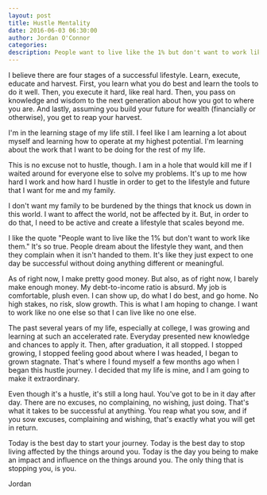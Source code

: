 ```yaml
---
layout: post
title: Hustle Mentality
date: 2016-06-03 06:30:00
author: Jordan O'Connor
categories:
description: People want to live like the 1% but don't want to work like them
---
```


I believe there are four stages of a successful lifestyle. Learn, execute,
educate and harvest. First, you learn what you do best and learn the tools to
do it well. Then, you execute it hard, like real hard. Then, you pass on
knowledge and wisdom to the next generation about how you got to where you are.
And lastly, assuming you build your future for wealth (financially or
otherwise), you get to reap your harvest.

I'm in the learning stage of my life still. I feel like I am learning a lot
about myself and learning how to operate at my highest potential. I'm learning
about the work that I want to be doing for the rest of my life.

This is no excuse not to hustle, though. I am in a hole that would kill me if I
waited around for everyone else to solve my problems. It's up to me how hard I
work and how hard I hustle in order to get to the lifestyle and future that I
want for me and my family.

I don't want my family to be burdened by the things that knock us down in this
world. I want to affect the world, not be affected by it. But, in order to do
that, I need to be active and create a lifestyle that scales beyond me.

I like the quote "People want to live like the 1% but don't want to work like
them." It's so true. People dream about the lifestyle they want, and then they
complain when it isn't handed to them. It's like they just expect to one day be
successful without doing anything different or meaningful.

As of right now, I make pretty good money. But also, as of right now, I barely
make enough money. My debt-to-income ratio is absurd. My job is comfortable,
plush even. I can show up, do what I do best, and go home. No high stakes, no
risk, slow growth. This is what I am hoping to change. I want to work like no
one else so that I can live like no one else.

The past several years of my life, especially at college, I was growing and
learning at such an accelerated rate. Everyday presented new knowledge and
chances to apply it. Then, after graduation, it all stopped. I stopped growing,
I stopped feeling good about where I was headed, I began to grown stagnate.
That's where I found myself a few months ago when I began this hustle journey.
I decided that my life is mine, and I am going to make it extraordinary.

Even though it's a hustle, it's still a long haul. You've got to be in it day
after day. There are no excuses, no complaining, no wishing, just doing. That's
what it takes to be successful at anything. You reap what you sow, and if you
sow excuses, complaining and wishing, that's exactly what you will get in
return.

Today is the best day to start your journey. Today is the best day to stop
living affected by the things around you. Today is the day you being to make an
impact and influence on the things around you. The only thing that is stopping
you, is you.

Jordan

[site]: http://backboneelectronics.com
